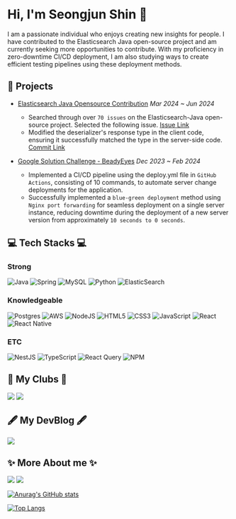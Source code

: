 <!--
**shinsj4653/shinsj4653** is a ✨ _special_ ✨ repository because its `README.md` (this file) appears on your GitHub profile.

Here are some ideas to get you started:

- 🔭 I’m currently working on ...
- 🌱 I’m currently learning ...
- 👯 I’m looking to collaborate on ...
- 🤔 I’m looking for help with ...
- 💬 Ask me about ...
- 📫 How to reach me: ...
- 😄 Pronouns: ...
- ⚡ Fun fact: ...
-->
# Hi, I'm Seongjun Shin 👋
I am a passionate individual who enjoys creating new insights for people. I have contributed to the Elasticsearch Java open-source project and am currently seeking more opportunities to contribute. With my proficiency in zero-downtime CI/CD deployment, I am also studying ways to create efficient testing pipelines using these deployment methods.

## 🔭 Projects
- <a href="https://github.com/elastic/elasticsearch-java/blob/4acf3c308fdab8e5c7c34db43e3a3bf26ccfdad3/java-client/src/main/java/co/elastic/clients/elasticsearch/security/EnableUserResponse.java#L63" target="_blank">Elasticsearch Java Opensource Contribution</a> *Mar 2024 ~ Jun 2024*  
  - Searched through over `70 issues` on the Elasticsearch-Java open-source project. Selected the following issue. [Issue Link](https://github.com/elastic/elasticsearch-java/issues/718)
  - Modified the deserializer's response type in the client code, ensuring it successfully matched the type in the server-side code. [Commit Link](https://github.com/elastic/elasticsearch-java/commit/4acf3c308fdab8e5c7c34db43e3a3bf26ccfdad3)

- [Google Solution Challenge - BeadyEyes](https://github.com/shinsj4653/BeadyEyes-Backend) *Dec 2023 ~ Feb 2024*  
  - Implemented a CI/CD pipeline using the deploy.yml file in `GitHub Actions`, consisting of 10 commands, to automate server change deployments for the application.
  - Successfully implemented a `blue-green deployment` method using `Nginx port forwarding` for seamless deployment on a single server instance, reducing downtime during the deployment of a new server version from approximately `10 seconds to 0 seconds`.

## 💻 Tech Stacks 💻
### Strong
![Java](https://img.shields.io/badge/java-%23ED8B00.svg?style=for-the-badge&logo=openjdk&logoColor=white)
![Spring](https://img.shields.io/badge/spring-%236DB33F.svg?style=for-the-badge&logo=spring&logoColor=white)
![MySQL](https://img.shields.io/badge/mysql-4479A1.svg?style=for-the-badge&logo=mysql&logoColor=white)
![Python](https://img.shields.io/badge/python-3670A0?style=for-the-badge&logo=python&logoColor=ffdd54)
![ElasticSearch](https://img.shields.io/badge/-ElasticSearch-005571?style=for-the-badge&logo=elasticsearch)

### Knowledgeable
![Postgres](https://img.shields.io/badge/postgres-%23316192.svg?style=for-the-badge&logo=postgresql&logoColor=white)
![AWS](https://img.shields.io/badge/AWS-%23FF9900.svg?style=for-the-badge&logo=amazon-aws&logoColor=white)
![NodeJS](https://img.shields.io/badge/node.js-6DA55F?style=for-the-badge&logo=node.js&logoColor=white)
![HTML5](https://img.shields.io/badge/html5-%23E34F26.svg?style=for-the-badge&logo=html5&logoColor=white)
![CSS3](https://img.shields.io/badge/css3-%231572B6.svg?style=for-the-badge&logo=css3&logoColor=white)
![JavaScript](https://img.shields.io/badge/javascript-%23323330.svg?style=for-the-badge&logo=javascript&logoColor=%23F7DF1E)
![React](https://img.shields.io/badge/react-%2320232a.svg?style=for-the-badge&logo=react&logoColor=%2361DAFB)
![React Native](https://img.shields.io/badge/react_native-%2320232a.svg?style=for-the-badge&logo=react&logoColor=%2361DAFB)

### ETC
![NestJS](https://img.shields.io/badge/nestjs-%23E0234E.svg?style=for-the-badge&logo=nestjs&logoColor=white)
![TypeScript](https://img.shields.io/badge/typescript-%23007ACC.svg?style=for-the-badge&logo=typescript&logoColor=white)
![React Query](https://img.shields.io/badge/-React%20Query-FF4154?style=for-the-badge&logo=react%20query&logoColor=white)
![NPM](https://img.shields.io/badge/NPM-%23CB3837.svg?style=for-the-badge&logo=npm&logoColor=white)

## 🏡 My Clubs 🏡  
<a href="https://gdsc.community.dev/konkuk-university" target="_blank"><img src="https://img.shields.io/badge/GDSC-brightgreen?style=flat-square"/></a>
<a href="https://www.bigdataboaz.com/" target="_blank"><img src="https://img.shields.io/badge/BOAZ-blue?style=flat-square"/></a>

## 🖋️ My DevBlog 🖋️
<a href="https://shinsj4653.github.io" target="_blank"><img src="https://img.shields.io/badge/☞ Click here to enter my DevBlog!-F3BD19.svg?style=flat-square&logo=DevBlog&logoColor=white"/></a>

## ✨ More About me ✨
<a href="https://www.notion.so/Welcome-to-my-Notion-Page-0fda5a0b60d94c0bbd0ea579a226fc31" target="_blank"><img src="https://img.shields.io/badge/Notion-000000.svg?style=flat-square&logo=Notion&logoColor=white"/></a>
<a href="https://www.instagram.com/singjun_1119" target="_blank"><img src="https://img.shields.io/badge/Instagram-E4405F.svg?style=flat-square&logo=Instagram&logoColor=white"/></a>

[![Anurag's GitHub stats](https://github-readme-stats.vercel.app/api?username=shinsj4653&show_icons=true)](https://github.com/anuraghazra/github-readme-stats)

[![Top Langs](https://github-readme-stats.vercel.app/api/top-langs/?username=shinsj4653&layout=compact&hide=html,css,c&langs_count=10)](https://github.com/anuraghazra/github-readme-stats)


  
